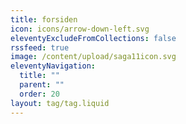 ```yaml
---
title: forsiden
icon: icons/arrow-down-left.svg
eleventyExcludeFromCollections: false
rssfeed: true
image: /content/upload/saga11icon.svg
eleventyNavigation:
  title: ""
  parent: ""
  order: 20
layout: tag/tag.liquid
---
```

